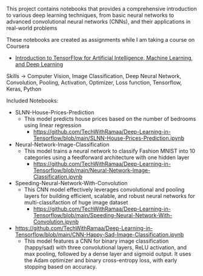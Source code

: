 This project contains notebooks that provides a comprehensive introduction to various deep learning techniques,
from basic neural networks to advanced convolutional neural networks (CNNs), and their applications in real-world problems

These notebooks are created as assignments while I am taking a course on Coursera
* [Introduction to TensorFlow for Artificial Intelligence, Machine Learning, and Deep Learning](https://www.coursera.org/learn/introduction-tensorflow/home/welcome)

Skills -> Computer Vision, Image Classification, Deep Neural Network, Convolution, Pooling, Activation, Optimizer, Loss function, Tensorflow, Keras, Python

Included Notebooks:
- SLNN-House-Prices-Prediction
   - This model predicts house prices based on the number of bedrooms using linear regression
      - https://github.com/TechWithRamaa/Deep-Learning-in-Tensorflow/blob/main/SLNN-House-Prices-Prediction.ipynb
- Neural-Network-Image-Classification
   - This model trains a neural network to classify Fashion MNIST into 10 categories using a feedforward architecture with one hidden layer
      - https://github.com/TechWithRamaa/Deep-Learning-in-Tensorflow/blob/main/Neural-Network-Image-Classification.ipynb
- Speeding-Neural-Network-With-Convolution
   - This CNN model effectively leverages convolutional and pooling layers for building efficient, scalable, and robust neural networks for multi-classifaction of huge image dataset
      - https://github.com/TechWithRamaa/Deep-Learning-in-Tensorflow/blob/main/Speeding-Neural-Network-With-Convolution.ipynb 
- https://github.com/TechWithRamaa/Deep-Learning-in-Tensorflow/blob/main/CNN-Happy-Sad-Image-Classification.ipynb
   - This model features a CNN for binary image classification (happy/sad) with three convolutional layers, ReLU activation, and max pooling,
     followed by a dense layer and sigmoid output. It uses the Adam optimizer and binary cross-entropy loss, with early stopping based on accuracy.



